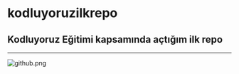 # kodluyoruzilkrepo
Kodluyoruz Eğitimi kapsamında açtığım ilk repo
------------
-------
![github.png](C:\Users\Mehmet\Desktop\Resimler\github.png)
